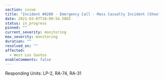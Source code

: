 ```yaml
---
section: issue
title: "Incident #0200 - Emergency Call - Mass Casualty Incident (Shooting)"
date: 2021-03-07T18:09:54.580Z
status: in_progress
pinned: ""
current_severity: monitoring
max_severity: monitoring
duration: ""
resolved_on: ""
affected:
  - West Los Santos
enableComments: false
---
```

Responding Units: LP-2, RA-74, RA-31